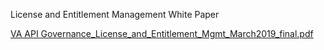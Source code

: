 License and Entitlement Management White Paper 

[VA API Governance_License_and_Entitlement_Mgmt_March2019_final.pdf](https://github.com/department-of-veterans-affairs/VA-Micropurchase-Repo/files/2967998/VA.API.Governance_License_and_Entitlement_Mgmt_March2019_final.pdf)

